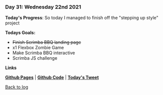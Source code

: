 ### Day 31: Wednesday 22nd 2021

**Today's Progress**:   So today I managed to finish off the "stepping up style" project

**Todays Goals:** 
- ~~Finish Scrimba BBQ landing page~~
- x1 Flexbox Zombie Game
- Make Scrimba BBQ interactive
- Scrimba JS challenge

**Links** 

[**Github Pages**]() | [**Github Code**]() | [**Today's Tweet**]()


[Back to log](/log.md)